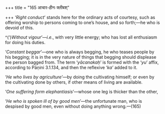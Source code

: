 +++
title = "165 आचार-हीनः क्लीबश्"

+++
‘*Right* *conduct*’ stands here for the ordinary acts of courtesy, such
as offering worship to persons coming to one’s house, and so forth;—he
who is devoid of this.

^(‘)*Without vigour*’—*i.e*., with very little energy; who has lost all
enthusiasm for doing his duties.

‘*Constant beggar*’—one who is always begging, he who teases people by
his begging; it is in the very nature of things that begging should
displease the person bagged from. The term ‘*yācanakaḥ*’ is formed with
the ‘*yu*’ affix, according to Pāṇini 3.1.134, and then the reflexive
‘*ka’* added to it.

‘*He who lives by agriculture*’—by doing the cultivating himself; or
even by the cultivating done by others, if other means of living are
available.

‘*One suffering form elephantiasis*’—whose one leg is thicker than the
other,

‘*He who is spoken ill of by good men*’—the unfortunate man, who is
despised by good men, even without doing anything wrong.—(165)


